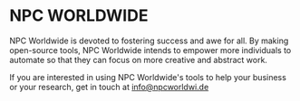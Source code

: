 # NPC WORLDWIDE

NPC Worldwide is devoted to fostering success and awe for all. 
By making open-source tools, NPC Worldwide intends to empower more individuals to automate so that they can focus on more creative and abstract work.

If you are interested in using NPC Worldwide's tools to help your business or your research, get in touch at info@npcworldwi.de
